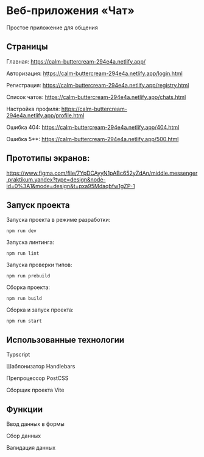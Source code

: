 # Веб-приложения «Чат»

Простое приложение для общения


## Страницы

Главная: https://calm-buttercream-294e4a.netlify.app/

Авторизация: https://calm-buttercream-294e4a.netlify.app/login.html

Регистрация: https://calm-buttercream-294e4a.netlify.app/registry.html

Список чатов: https://calm-buttercream-294e4a.netlify.app/chats.html

Настройка профиля: https://calm-buttercream-294e4a.netlify.app/profile.html

Ошибка 404: https://calm-buttercream-294e4a.netlify.app/404.html

Ошибка 5**: https://calm-buttercream-294e4a.netlify.app/500.html

## Прототипы экранов:
https://www.figma.com/file/7YpDCAyyN1pABc652yZdAn/middle.messenger.praktikum.yandex?type=design&node-id=0%3A1&mode=design&t=pxa95Mdaqbfw1gZP-1

## Запуск проекта

Запуска проекта в режиме разработки:
```
npm run dev
```
Запуска линтинга:
```
npm run lint
```
Запуска проверки типов:
```
npm run prebuild
```
Cборка проекта:
```
npm run build
```
Сборка и запуск проекта:
```
npm run start
```

## Использованные технологии

Typscript

Шаблонизатор Handlebars

Препроцессор PostCSS

Сборщик проекта Vite

## Функции

Ввод данных в формы

Сбор данных

Валидация данных
